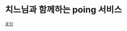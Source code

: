 # 치느님과 함께하는 poing 서비스

[포잉](https://www.poing.co.kr/seoul/restaurant/search?query%5Bper_page%5D=12&query%5Bplace_area%5D=2080&query%5Bfood_types%5D=)
